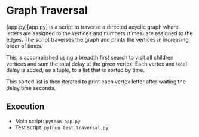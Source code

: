 # Graph Traversal

(app.py)[app.py] is a script to traverse a directed acyclic graph where
letters are assigned to the vertices and numbers (times) are assigned to the edges.
The script traverses the graph and prints the vertices in increasing order of times.

This is accomplished using a breadth first search to visit all children vertices and
sum the total delay at the given vertex. Each vertex and total delay is added, as a
tuple, to a list that is sorted by time.

This sorted list is then iterated to print each vertex letter after waiting the delay
time seconds.


## Execution
  * Main script: `python app.py`
  * Test script: `python test_traversal.py`
